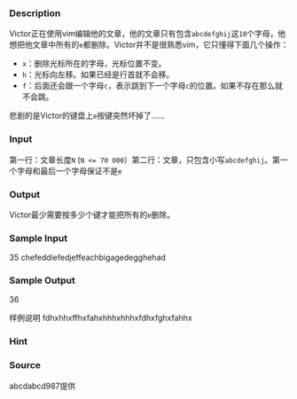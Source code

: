 
### Description
Victor正在使用vim编辑他的文章，他的文章只有包含`abcdefghij`这`10`个字母，他想把他文章中所有的`e`都删除。Victor并不是很熟悉vim，它只懂得下面几个操作：

- `x`：删除光标所在的字母，光标位置不变。 
- `h`：光标向左移。如果已经是行首就不会移。 
- `f`：后面还会跟一个字母`c`，表示跳到下一个字母`c`的位置。如果不存在那么就不会跳。 

悲剧的是Victor的键盘上`e`按键突然坏掉了……
### Input
第一行：文章长度`N` (`N <= 70 000`）第二行：文章，只包含小写`abcdefghij`。第一个字母和最后一个字母保证不是`e`
### Output
Victor最少需要按多少个键才能把所有的`e`删除。
### Sample Input
35
chefeddiefedjeffeachbigagedegghehad


### Sample Output
36

样例说明
fdhxhhxffhxfahxhhhxhhhxfdhxfghxfahhx


### Hint

### Source
abcdabcd987提供